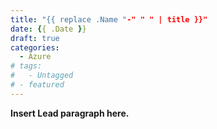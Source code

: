 ```yaml
---
title: "{{ replace .Name "-" " " | title }}"
date: {{ .Date }}
draft: true
categories:
  - Azure
# tags:
#   - Untagged
# - featured
---
```


**Insert Lead paragraph here.**

<!--more-->

